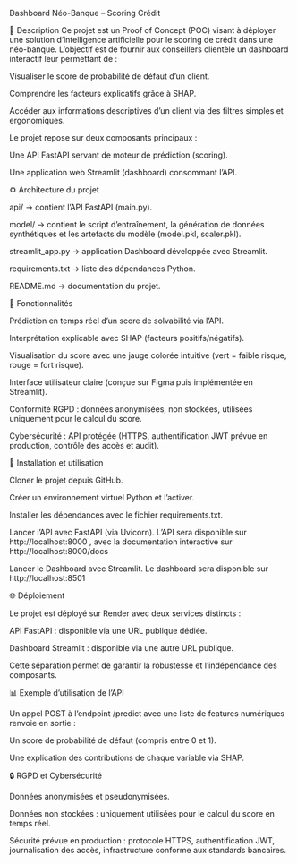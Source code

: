Dashboard Néo-Banque – Scoring Crédit

📌 Description
Ce projet est un Proof of Concept (POC) visant à déployer une solution d’intelligence artificielle pour le scoring de crédit dans une néo-banque.
L’objectif est de fournir aux conseillers clientèle un dashboard interactif leur permettant de :

Visualiser le score de probabilité de défaut d’un client.

Comprendre les facteurs explicatifs grâce à SHAP.

Accéder aux informations descriptives d’un client via des filtres simples et ergonomiques.

Le projet repose sur deux composants principaux :

Une API FastAPI servant de moteur de prédiction (scoring).

Une application web Streamlit (dashboard) consommant l’API.


⚙️ Architecture du projet

api/ → contient l’API FastAPI (main.py).

model/ → contient le script d’entraînement, la génération de données synthétiques et les artefacts du modèle (model.pkl, scaler.pkl).

streamlit_app.py → application Dashboard développée avec Streamlit.

requirements.txt → liste des dépendances Python.

README.md → documentation du projet.

🚀 Fonctionnalités

Prédiction en temps réel d’un score de solvabilité via l’API.

Interprétation explicable avec SHAP (facteurs positifs/négatifs).

Visualisation du score avec une jauge colorée intuitive (vert = faible risque, rouge = fort risque).

Interface utilisateur claire (conçue sur Figma puis implémentée en Streamlit).

Conformité RGPD : données anonymisées, non stockées, utilisées uniquement pour le calcul du score.

Cybersécurité : API protégée (HTTPS, authentification JWT prévue en production, contrôle des accès et audit).

🔧 Installation et utilisation

Cloner le projet depuis GitHub.

Créer un environnement virtuel Python et l’activer.

Installer les dépendances avec le fichier requirements.txt.

Lancer l’API avec FastAPI (via Uvicorn). L’API sera disponible sur http://localhost:8000
, avec la documentation interactive sur http://localhost:8000/docs

Lancer le Dashboard avec Streamlit. Le dashboard sera disponible sur http://localhost:8501

🌐 Déploiement

Le projet est déployé sur Render avec deux services distincts :

API FastAPI : disponible via une URL publique dédiée.

Dashboard Streamlit : disponible via une autre URL publique.

Cette séparation permet de garantir la robustesse et l’indépendance des composants.

📊 Exemple d’utilisation de l’API

Un appel POST à l’endpoint /predict avec une liste de features numériques renvoie en sortie :

Un score de probabilité de défaut (compris entre 0 et 1).

Une explication des contributions de chaque variable via SHAP.

🔒 RGPD et Cybersécurité

Données anonymisées et pseudonymisées.

Données non stockées : uniquement utilisées pour le calcul du score en temps réel.

Sécurité prévue en production : protocole HTTPS, authentification JWT, journalisation des accès, infrastructure conforme aux standards bancaires.
